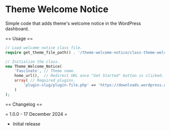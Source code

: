 # Theme Welcome Notice

Simple code that adds theme's welcome notice in the WordPress dashboard.

== Usage ==

```php
// Load welcome notice class file.
require get_theme_file_path() . '/theme-welcome-notice/class-theme-welcome-notice.php';

// Initialize the class.
new Theme_Welcome_Notice(
    'Fascinate', // Theme name.
    home_url(),  // Redirect URL once "Get Started" button is clicked.
    array( // Required plugins.
        'plugin-slug/plugin-file.php' => 'https://downloads.wordpress.org/plugin/plugin-slug.zip',
    )
);
```

== Changelog ==

= 1.0.0 - 17 December 2024 =
* Initial release
